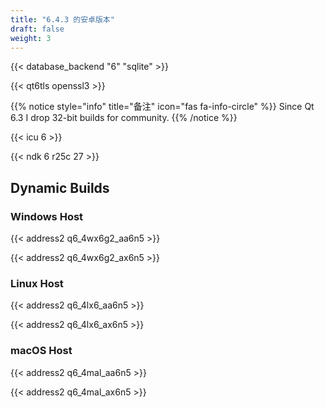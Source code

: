 ```yaml
---
title: "6.4.3 的安卓版本"
draft: false
weight: 3
---
```


{{< database_backend "6" "sqlite" >}}

{{< qt6tls openssl3 >}}

{{% notice style="info" title="备注"  icon="fas fa-info-circle" %}}
Since Qt 6.3 I drop 32-bit builds for community.
{{% /notice %}}

{{< icu 6 >}}

{{< ndk 6 r25c 27 >}}

## Dynamic Builds

### Windows Host

{{< address2 q6_4wx6g2_aa6n5 >}}

{{< address2 q6_4wx6g2_ax6n5 >}}

### Linux Host

{{< address2 q6_4lx6_aa6n5 >}}

{{< address2 q6_4lx6_ax6n5 >}}

### macOS Host

{{< address2 q6_4mal_aa6n5 >}}

{{< address2 q6_4mal_ax6n5 >}}
